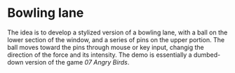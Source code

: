 # Bowling lane

The idea is to develop a stylized version of a bowling lane, with a ball on the lower section of the window, and a series of pins on the upper portion. The ball moves toward the pins through mouse or key input, changig the direction of the force and its intensity. The demo is essentially a dumbed-down version of the game _07 Angry Birds_.
